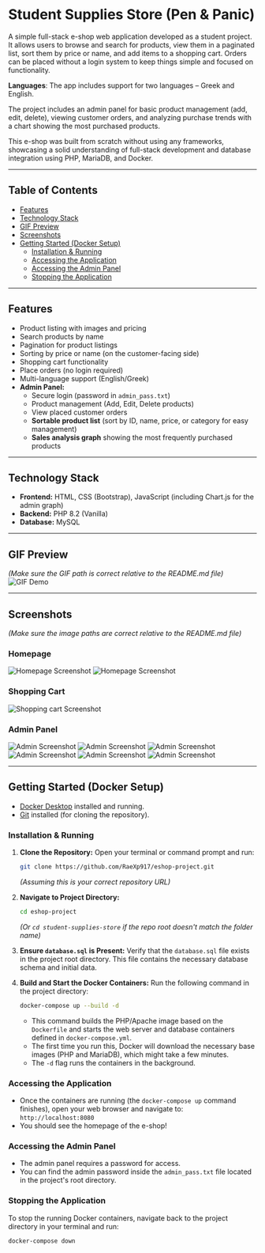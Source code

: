 # Student Supplies Store (Pen & Panic)

A simple full-stack e-shop web application developed as a student project. It allows users to browse and search for products, view them in a paginated list, sort them by price or name, and add items to a shopping cart. Orders can be placed without a login system to keep things simple and focused on functionality.

**Languages**: The app includes support for two languages – Greek and English.

The project includes an admin panel for basic product management (add, edit, delete), viewing customer orders, and analyzing purchase trends with a chart showing the most purchased products.

This e-shop was built from scratch without using any frameworks, showcasing a solid understanding of full-stack development and database integration using PHP, MariaDB, and Docker.

---

## Table of Contents

*   [Features](#features)
*   [Technology Stack](#technology-stack)
*   [GIF Preview](#gif-preview)
*   [Screenshots](#screenshots)
*   [Getting Started (Docker Setup)](#getting-started-docker-setup)
    *   [Installation & Running](#installation--running)
    *   [Accessing the Application](#accessing-the-application)
    *   [Accessing the Admin Panel](#accessing-the-admin-panel)
    *   [Stopping the Application](#stopping-the-application)

---

## Features

*   Product listing with images and pricing
*   Search products by name
*   Pagination for product listings
*   Sorting by price or name (on the customer-facing side)
*   Shopping cart functionality
*   Place orders (no login required)
*   Multi-language support (English/Greek)
*   **Admin Panel:**
    *   Secure login (password in `admin_pass.txt`)
    *   Product management (Add, Edit, Delete products)
    *   View placed customer orders
    *   **Sortable product list** (sort by ID, name, price, or category for easy management)
    *   **Sales analysis graph** showing the most frequently purchased products

---

## Technology Stack

*   **Frontend:** HTML, CSS (Bootstrap), JavaScript (including Chart.js for the admin graph)
*   **Backend:** PHP 8.2 (Vanilla)
*   **Database:** MySQL

---

## GIF Preview

*(Make sure the GIF path is correct relative to the README.md file)*
![GIF Demo](student-supplies-store/assets/store.gif)

---

## Screenshots

*(Make sure the image paths are correct relative to the README.md file)*

### Homepage
![Homepage Screenshot](student-supplies-store/assets/homepage.JPG)
![Homepage Screenshot](student-supplies-store/assets/homepage_2.JPG)

### Shopping Cart
![Shopping cart Screenshot](student-supplies-store/assets/shoping_cart.JPG)

### Admin Panel
![Admin Screenshot](student-supplies-store/assets/admin_login.JPG)
![Admin Screenshot](student-supplies-store/assets/main_page_admin.JPG)
![Admin Screenshot](student-supplies-store/assets/manage_products.JPG)
![Admin Screenshot](student-supplies-store/assets/add_new_product.JPG)
![Admin Screenshot](student-supplies-store/assets/view_order_panel.JPG)
![Admin Screenshot](student-supplies-store/assets/view_panel.JPG)

---

## Getting Started (Docker Setup)

*   [Docker Desktop](https://www.docker.com/products/docker-desktop/) installed and running.
*   [Git](https://git-scm.com/downloads) installed (for cloning the repository).

### Installation & Running

1.  **Clone the Repository:**
    Open your terminal or command prompt and run:
    ```bash
    git clone https://github.com/RaeXp917/eshop-project.git
    ```
    *(Assuming this is your correct repository URL)*

2.  **Navigate to Project Directory:**
    ```bash
    cd eshop-project
    ```
    *(Or `cd student-supplies-store` if the repo root doesn't match the folder name)*

3.  **Ensure `database.sql` is Present:**
    Verify that the `database.sql` file exists in the project root directory. This file contains the necessary database schema and initial data.

4.  **Build and Start the Docker Containers:**
    Run the following command in the project directory:
    ```bash
    docker-compose up --build -d
    ```
    *   This command builds the PHP/Apache image based on the `Dockerfile` and starts the web server and database containers defined in `docker-compose.yml`.
    *   The first time you run this, Docker will download the necessary base images (PHP and MariaDB), which might take a few minutes.
    *   The `-d` flag runs the containers in the background.

### Accessing the Application

*   Once the containers are running (the `docker-compose up` command finishes), open your web browser and navigate to:
    `http://localhost:8080`
*   You should see the homepage of the e-shop!

### Accessing the Admin Panel

*   The admin panel requires a password for access.
*   You can find the admin password inside the `admin_pass.txt` file located in the project's root directory.

### Stopping the Application

To stop the running Docker containers, navigate back to the project directory in your terminal and run:

```bash
docker-compose down
